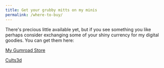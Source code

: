 ```yaml
---
title: Get your grubby mitts on my minis
permalink: /where-to-buy/
---
```


There's precious little available yet, but if you see something you like perhaps consider exchanging some of your shiny currency for my digital goodies. You can get them here:

[My Gumroad Store](https://renegademinis.gumroad.com/)

[Cults3d](https://cults3d.com/en/users/renegade-minis/3d-models)